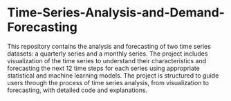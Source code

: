 # Time-Series-Analysis-and-Demand-Forecasting
This repository contains the analysis and forecasting of two time series datasets: a quarterly series and a monthly series. The project includes visualization of the time series to understand their characteristics and forecasting the next 12 time steps for each series using appropriate statistical and machine learning models. The project is structured to guide users through the process of time series analysis, from visualization to forecasting, with detailed code and explanations.
